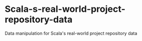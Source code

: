 # Scala-s-real-world-project-repository-data
Data manipulation for Scala's real-world project repository data
